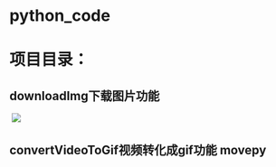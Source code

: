 # python_code
# 项目目录：

##   downloadImg下载图片功能

​			![](README.assets/demo.gif)

##   convertVideoToGif视频转化成gif功能 movepy
